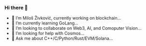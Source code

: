 ### Hi there 👋

- 🔭 I’m Miloš Živković, currently working on blockchain...
- 🌱 I’m currently learning GoLang...
- 👯 I’m looking to collaborate on Web3, AI, and Comoputer Vision...
- 🤔 I’m looking for help with Cosmos...
- 💬 Ask me about C++/C/Python/Rust/EVM/Solana...

